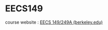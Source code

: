 # EECS149



course website : [EECS 149/249A (berkeley.edu)](https://ptolemy.berkeley.edu/projects/chess/eecs149/lectures/index.html) 